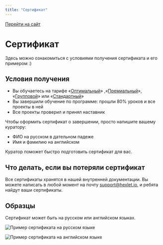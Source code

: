 ```yaml
---
title: "Сертификат"
---
```


[Перейти на сайт](https://ru.hexlet.io)

# Сертификат

Здесь можно ознакомиться с условиями получения сертификата и его примером :)

## Условия получения

- Вы обучаетесь на тарифе «[Оптимальный](https://help.hexlet.io/article/20504)» ,«[Премиальный](https://help.hexlet.io/article/20505)», «[Групповой](https://help.hexlet.io/article/22606)» или «[Стандартный](https://help.hexlet.io/article/20461)»
- Вы завершили обучение по программе: прошли 80% уроков и все проекты в ней
- Все проекты проверил и принял наставник

Чтобы оформить сертификат о завершении, просто напишите вашему куратору:

- ФИО на русском в дательном падеже
- Имя и фамилию на английском

Куратор поможет быстро подготовить сертификат для вас.

## Что делать, если вы потеряли сертификат

Все сертификаты хранятся в нашей внутренней документации. Вы можете написать в любой момент на почту support@hexlet.io, и ребята найдут ваши сертификаты.

## Образцы

Сертификат может быть на русском или английском языках.

![Пример сертификата на русском языке](/img/docs/img-064.jpeg)

![Пример сертификата на английском языке](/img/docs/img-063.jpeg)
